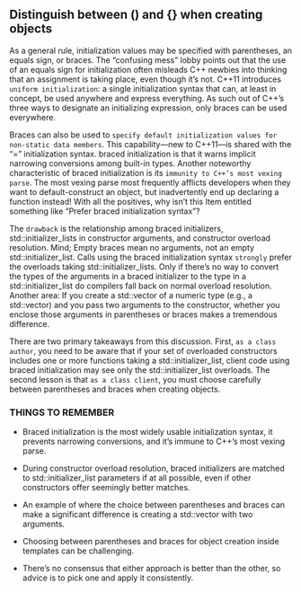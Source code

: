 ## Distinguish between () and {} when creating objects
As a general rule, initialization values may be specified with parentheses, an equals sign, or braces. The “confusing mess” lobby points out that the use of an equals sign for initialization often misleads C++ newbies into thinking that an assignment is taking place, even though it’s not.
C++11 introduces `uniform initialization`: a single initialization syntax that can, at least in concept, be used anywhere and express everything.
As such out of C++’s three ways to designate an initializing expression, only braces can be used everywhere.

Braces can also be used to `specify default initialization values for non-static data members`. This capability—new to C++11—is shared with the “=” initialization syntax. braced initialization is that it warns implicit narrowing conversions among built-in types. Another noteworthy characteristic of braced initialization is its `immunity to C++’s most vexing parse`. The most vexing parse most frequently afflicts developers when they want to default-construct an object, but inadvertently end up declaring a function instead! With all the positives, why isn’t this Item entitled something like “Prefer braced initialization syntax”?

The `drawback` is the relationship among braced initializers, std::initializer_lists in constructor arguments, and constructor overload resolution.
Mind; Empty braces mean no arguments, not an empty std::initializer_list. Calls using the braced initialization syntax `strongly` prefer the overloads taking std::initializer_lists. Only if there’s no way to convert the types of the arguments in a braced initializer to the type in a std::initializer_list do compilers fall back on normal overload resolution. Another area: If you create a std::vector of a numeric type (e.g., a std::vector<int>) and you pass two arguments to the constructor, whether you enclose those arguments in parentheses or braces makes a tremendous difference.

There are two primary takeaways from this discussion. First, `as a class author`, you need to be aware that if your set of overloaded constructors includes one or more functions taking a std::initializer_list, client code using braced initialization may see only the std::initializer_list overloads. The second lesson is that `as a class client`, you must choose carefully between parentheses and braces when creating objects.

### THINGS TO REMEMBER
* Braced initialization is the most widely usable initialization syntax, it prevents narrowing conversions, and it’s immune to C++’s most vexing parse.
* During constructor overload resolution, braced initializers are matched to std::initializer_list parameters if at all possible, even if other constructors offer seemingly better matches.

* An example of where the choice between parentheses and braces can make a significant difference is creating a std::vector<numeric type> with two arguments.

* Choosing between parentheses and braces for object creation inside templates can be challenging.

* There’s no consensus that either approach is better than the other, so advice is to pick one and apply it consistently.